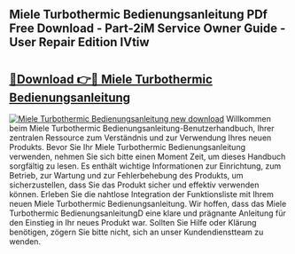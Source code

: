 ## Miele Turbothermic Bedienungsanleitung PDf Free Download - Part-2iM Service Owner Guide - User Repair Edition IVtiw

# <h2><a href="http://df4pv2.blite.top/?on=Miele+Turbothermic+Bedienungsanleitung">🔗Download 👉🔴 Miele Turbothermic Bedienungsanleitung</a></h2>

[![Miele Turbothermic Bedienungsanleitung new download](https://i.imgur.com/lujVjoI.png)](http://df4pv2.blite.top/?on=Miele+Turbothermic+Bedienungsanleitung)
Willkommen beim Miele Turbothermic Bedienungsanleitung-Benutzerhandbuch, Ihrer zentralen Ressource zum Verständnis und zur Verwendung Ihres neuen Produkts. Bevor Sie Ihr Miele Turbothermic Bedienungsanleitung verwenden, nehmen Sie sich bitte einen Moment Zeit, um dieses Handbuch sorgfältig zu lesen. Es enthält wichtige Informationen zur Einrichtung, zum Betrieb, zur Wartung und zur Fehlerbehebung des Produkts, um sicherzustellen, dass Sie das Produkt sicher und effektiv verwenden können. Erleben Sie die nahtlose Integration der Funktionsliste mit Ihrem neuen Miele Turbothermic Bedienungsanleitung. Wir hoffen, dass das Miele Turbothermic BedienungsanleitungD eine klare und prägnante Anleitung für den Einstieg in Ihr neues Produkt war. Sollten Sie Hilfe oder Klärung benötigen, zögern Sie bitte nicht, sich an unser Kundendienstteam zu wenden.
